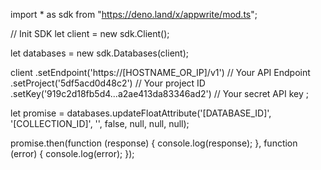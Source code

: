 import * as sdk from "https://deno.land/x/appwrite/mod.ts";

// Init SDK
let client = new sdk.Client();

let databases = new sdk.Databases(client);

client
    .setEndpoint('https://[HOSTNAME_OR_IP]/v1') // Your API Endpoint
    .setProject('5df5acd0d48c2') // Your project ID
    .setKey('919c2d18fb5d4...a2ae413da83346ad2') // Your secret API key
;


let promise = databases.updateFloatAttribute('[DATABASE_ID]', '[COLLECTION_ID]', '', false, null, null, null);

promise.then(function (response) {
    console.log(response);
}, function (error) {
    console.log(error);
});